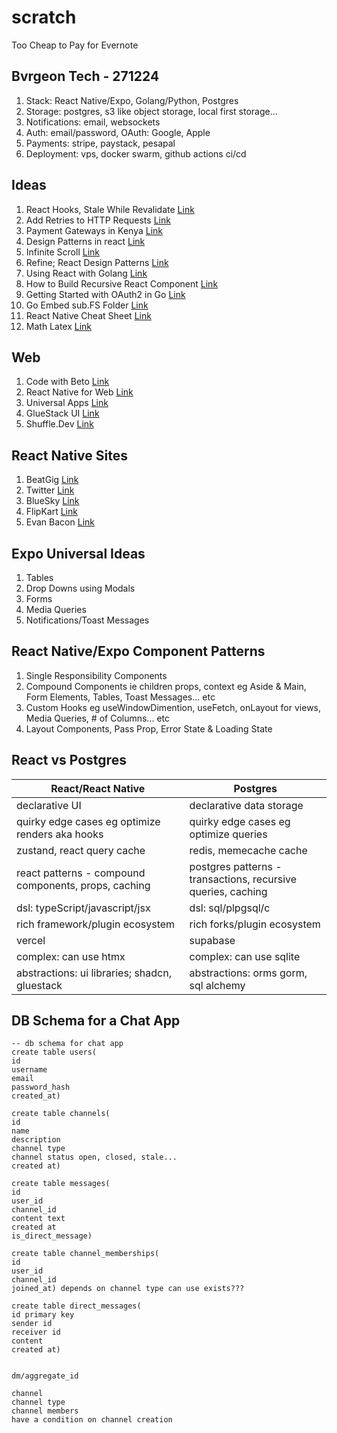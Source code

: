 # scratch
Too Cheap to Pay for Evernote

## Bvrgeon Tech - 271224
1. Stack: React Native/Expo, Golang/Python, Postgres
2. Storage: postgres, s3 like object storage, local first storage...
3. Notifications: email, websockets
4. Auth: email/password, OAuth: Google, Apple
5. Payments: stripe, paystack, pesapal
6. Deployment: vps, docker swarm, github actions ci/cd

## Ideas
1. React Hooks, Stale While Revalidate [Link](https://dev.to/aviaryan/a-guide-to-stale-while-revalidate-data-fetching-with-react-hooks-15do)
2. Add Retries to HTTP Requests [Link](https://dev.to/bearer/add-retries-to-http-requests-377n)
1. Payment Gateways in Kenya [Link](https://josephmatino.com/best-payment-gateways-in-kenya/)
1. Design Patterns in react [Link](https://www.youtube.com/watch?v=MdvzlDIdQ0o)
2. Infinite Scroll [Link](https://medium.com/@Jscrambler/implementing-infinite-scroll-with-react-query-and-flatlist-in-react-native-e219c30e3d0c)
3. Refine; React Design Patterns [Link](https://refine.dev/blog/react-design-patterns/)
1. Using React with Golang [Link](https://www.youtube.com/watch?v=Y7kuW1qyDng)
1. How to Build Recursive React Component [Link](https://www.youtube.com/watch?v=6UU2Ey4KZr8)
1. Getting Started with OAuth2 in Go [Link](https://medium.com/@pliutau/getting-started-with-oauth2-in-go-2c9fae55d187)
1. Go Embed sub.FS Folder [Link](https://clavinjune.dev/en/blogs/serving-embedded-static-file-inside-subdirectory-using-go/)
2. React Native Cheat Sheet [Link](https://cheatography.com/bochrak/cheat-sheets/react-native/)
1. Math Latex [Link](https://www.npmjs.com/package/mathlive)
   
## Web
1. Code with Beto [Link](https://beto.vercel.app/)
1. React Native for Web [Link](https://necolas.github.io/react-native-web/docs/)
1. Universal Apps [Link](https://www.youtube.com/watch?v=VSZEfQx-byg&list=PLXXnezSEtvNPlwbFvG3NzJAW5ikYsG2Lh)
1. GlueStack UI [Link](https://gluestack.io/ui/docs/apps/dashboard-app)
2. Shuffle.Dev [Link](https://shuffle.dev/components/bootstrap/all/alert)

## React Native Sites
1. BeatGig [Link](https://beatgig.com/)
1. Twitter [Link](https://x.com/)
1. BlueSky [Link](https://bsky.app/)
1. FlipKart [Link](https://www.flipkart.com/)  
1. Evan Bacon [Link](https://evanbacon.dev/)  

## Expo Universal Ideas
1. Tables
2. Drop Downs using Modals
3. Forms
4. Media Queries
5. Notifications/Toast Messages

## React Native/Expo Component Patterns
1. Single Responsibility Components
2. Compound Components ie children props, context eg Aside & Main, Form Elements, Tables, Toast Messages... etc
3. Custom Hooks eg useWindowDimention, useFetch, onLayout for views, Media Queries, # of Columns... etc
4. Layout Components, Pass Prop, Error State & Loading State

## React vs Postgres
|React/React Native|Postgres|
|---|---|
|declarative UI|declarative data storage|
|quirky edge cases eg optimize renders aka hooks|quirky edge cases eg optimize queries|
|zustand, react query cache|redis, memecache cache|
|react patterns - compound components, props, caching|postgres patterns - transactions, recursive queries, caching|
|dsl: typeScript/javascript/jsx|dsl: sql/plpgsql/c|
|rich framework/plugin ecosystem|rich forks/plugin ecosystem|
|vercel|supabase|
|complex: can use htmx|complex: can use sqlite|
|abstractions: ui libraries; shadcn, gluestack|abstractions: orms gorm, sql alchemy|

## DB Schema for a Chat App
```
-- db schema for chat app
create table users(
id 
username
email
password_hash
created_at)

create table channels(
id
name
description
channel type
channel status open, closed, stale...
created at)

create table messages(
id 
user_id
channel_id 
content text
created at
is_direct_message)

create table channel_memberships(
id 
user_id
channel_id
joined_at) depends on channel type can use exists???

create table direct_messages(
id primary key
sender id
receiver id
content
created at)


dm/aggregate_id

channel
channel type
channel members
have a condition on channel creation

```


